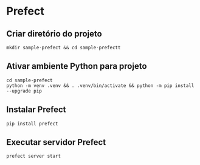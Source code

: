 # Prefect

## Criar diretório do projeto

```shell
mkdir sample-prefect && cd sample-prefectt
```

## Ativar ambiente Python para projeto

```shell
cd sample-prefect
python -m venv .venv && . .venv/bin/activate && python -m pip install --upgrade pip
```

## Instalar Prefect

```shell
pip install prefect
```

## Executar servidor Prefect

```shell
prefect server start
```
